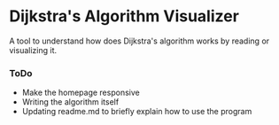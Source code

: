# Dijkstra's Algorithm Visualizer
A tool to understand how does Dijkstra's algorithm works by reading or visualizing it.

### ToDo
- Make the homepage responsive
- Writing the algorithm itself
- Updating readme.md to briefly explain how to use the program